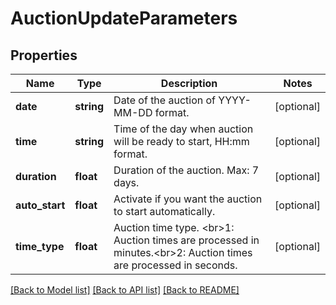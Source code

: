 # AuctionUpdateParameters

## Properties
Name | Type | Description | Notes
------------ | ------------- | ------------- | -------------
**date** | **string** | Date of the auction of YYYY-MM-DD format. | [optional] 
**time** | **string** | Time of the day when auction will be ready to start, HH:mm format. | [optional] 
**duration** | **float** | Duration of the auction. Max: 7 days. | [optional] 
**auto_start** | **float** | Activate if you want the auction to start automatically. | [optional] 
**time_type** | **float** | Auction time type. &lt;br&gt;1: Auction times are processed in minutes.&lt;br&gt;2: Auction times are processed in seconds. | [optional] 

[[Back to Model list]](../README.md#documentation-for-models) [[Back to API list]](../README.md#documentation-for-api-endpoints) [[Back to README]](../README.md)


